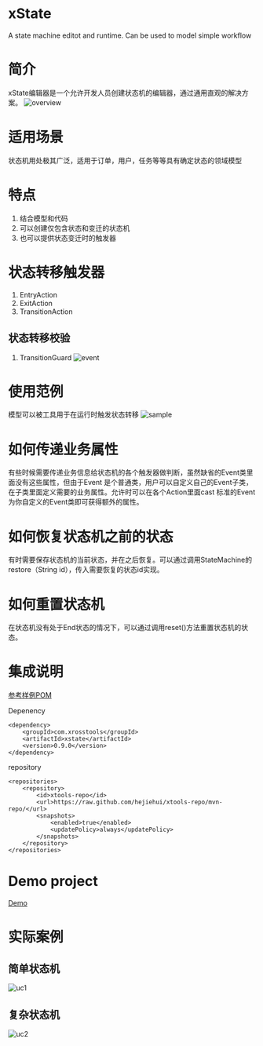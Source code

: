 xState
======

A state machine editot and runtime. Can be used to model simple workflow

# 简介
xState编辑器是一个允许开发人员创建状态机的编辑器，通过通用直观的解决方案。
![overview](https://github.com/hejiehui/xState/blob/master/doc/overview.png)

# 适用场景
状态机用处极其广泛，适用于订单，用户，任务等等具有确定状态的领域模型


# 特点

1. 结合模型和代码
1. 可以创建仅包含状态和变迁的状态机
1. 也可以提供状态变迁时的触发器

# 状态转移触发器
1. EntryAction
1. ExitAction
1. TransitionAction

## 状态转移校验
1. TransitionGuard
![event](https://github.com/hejiehui/xState/blob/master/doc/events.png)

# 使用范例
模型可以被工具用于在运行时触发状态转移
![sample](https://github.com/hejiehui/xState/blob/master/doc/sample.png)

# 如何传递业务属性
有些时候需要传递业务信息给状态机的各个触发器做判断，虽然缺省的Event类里面没有这些属性，但由于Event 是个普通类，用户可以自定义自己的Event子类，在子类里面定义需要的业务属性。允许时可以在各个Action里面cast 标准的Event 为你自定义的Event类即可获得额外的属性。

# 如何恢复状态机之前的状态
有时需要保存状态机的当前状态，并在之后恢复。可以通过调用StateMachine的restore（String id），传入需要恢复的状态id实现。

# 如何重置状态机
在状态机没有处于End状态的情况下，可以通过调用reset()方法重置状态机的状态。

# 集成说明
[参考样例POM](https://github.com/hejiehui/xState/blob/master/com.xrosstools.xstate.sample/pom.xml)

Depenency

	<dependency>
		<groupId>com.xrosstools</groupId>
		<artifactId>xstate</artifactId>
		<version>0.9.0</version>
	</dependency>

repository

	<repositories>
		<repository>
			<id>xtools-repo</id>
			<url>https://raw.github.com/hejiehui/xtools-repo/mvn-repo/</url>
			<snapshots>
				<enabled>true</enabled>
				<updatePolicy>always</updatePolicy>
			</snapshots>
		</repository>
	</repositories>

# Demo project
[Demo](https://github.com/hejiehui/xState/tree/master/com.xrosstools.xstate.sample)

# 实际案例
## 简单状态机
![uc1](https://github.com/hejiehui/xState/blob/master/doc/uc1.png)

## 复杂状态机
![uc2](https://github.com/hejiehui/xState/blob/master/doc/uc2.png)
